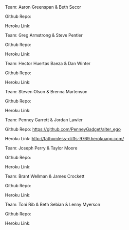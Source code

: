 Team: Aaron Greenspan & Beth Secor

Github Repo:

Heroku Link:


Team: Greg Armstrong & Steve Pentler

Github Repo:

Heroku Link:


Team: Hector Huertas Baeza & Dan Winter

Github Repo:

Heroku Link:


Team: Steven Olson & Brenna Martenson

Github Repo:

Heroku Link:


Team: Penney Garrett & Jordan Lawler

Github Repo: https://github.com/PenneyGadget/alter_ego

Heroku Link: http://fathomless-cliffs-9769.herokuapp.com/


Team: Joseph Perry & Taylor Moore

Github Repo:

Heroku Link:


Team: Brant Wellman & James Crockett

Github Repo:

Heroku Link:


Team: Toni Rib & Beth Sebian & Lenny Myerson

Github Repo:

Heroku Link:



